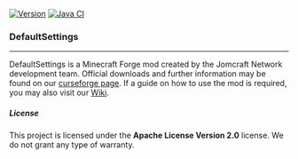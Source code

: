 [![Version](https://badgen.net/https/apiv3.jomcraft.net/product/defaultsettings%3Fendpoint%3Dforge?cache=3600)](https://github.com/Jomcraft-Network/DefaultSettings) [![Java CI](https://github.com/Jomcraft-Network/DefaultSettings/actions/workflows/build.yml/badge.svg?branch=1.16.x-next)](https://github.com/Jomcraft-Network/DefaultSettings/actions/workflows/build.yml)

### DefaultSettings

---

DefaultSettings is a Minecraft Forge mod created by the Jomcraft Network development team. Official downloads and further information may be found on our [curseforge page](https://www.curseforge.com/minecraft/mc-mods/defaultsettings). If a guide on how to use the mod is required, you may also visit our [Wiki](https://github.com/Jomcraft-Network/DefaultSettings/wiki).

##### License

This project is licensed under the **Apache License Version 2.0** license. We do not grant any type of warranty.
